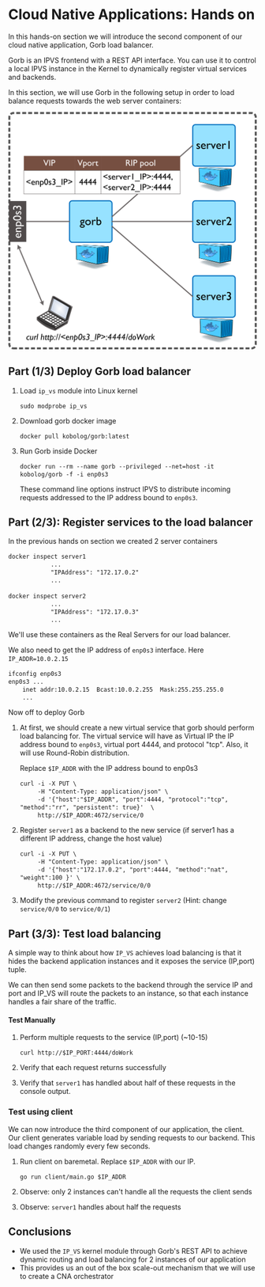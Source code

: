 # Cloud Native Applications: Hands on

In this hands-on section we will introduce the second component of our cloud 
native application, Gorb load balancer.

Gorb is an IPVS frontend with a REST API interface. You can use it to control 
a local IPVS instance in the Kernel to dynamically register virtual services and 
backends.

In this section, we will use Gorb in the following setup in order to load balance 
requests towards the web server containers: 

![Gorb](figs/gorb_setup.png)

## Part (1/3) Deploy Gorb load balancer


1. Load `ip_vs` module into Linux kernel  

   ```
   sudo modprobe ip_vs
   ```
2. Download gorb docker image  

   ```
   docker pull kobolog/gorb:latest
   ```
3. Run Gorb inside Docker  

   ```
   docker run --rm --name gorb --privileged --net=host -it kobolog/gorb -f -i enp0s3
   ```
   These command line options instruct IPVS to distribute incoming requests addressed to 
   the IP address bound to `enp0s3`.

## Part (2/3): Register services to the load balancer

In the previous hands on section we created 2 server containers

```
docker inspect server1
            ...
            "IPAddress": "172.17.0.2"
            ...

docker inspect server2
            ...
            "IPAddress": "172.17.0.3"
            ...
```

We'll use these containers as the Real Servers for our load balancer.

We also need to get the IP address of `enp0s3` interface. 
Here `IP_ADDR=10.0.2.15`  
```
ifconfig enp0s3
enp0s3 ...
    inet addr:10.0.2.15  Bcast:10.0.2.255  Mask:255.255.255.0
    ...
```

Now off to deploy Gorb

1. At first, we should create a new virtual service that gorb should perform load balancing for. 
   The virtual service will have as Virtual IP the IP address bound to `enp0s3`, virtual port 4444, and protocol "tcp". 
   Also, it will use Round-Robin distribution. 

   Replace `$IP_ADDR` with the IP address bound to enp0s3  

   ```
   curl -i -X PUT \
        -H "Content-Type: application/json" \
        -d '{"host":"$IP_ADDR", "port":4444, "protocol":"tcp", "method":"rr", "persistent": true}'  \
        http://$IP_ADDR:4672/service/0 
   ```
2. Register `server1` as a backend to the new service (if server1 has a different IP address, change the host value)  

   ```
   curl -i -X PUT \
        -H "Content-Type: application/json" \
        -d '{"host":"172.17.0.2", "port":4444, "method":"nat", "weight":100 }' \
        http://$IP_ADDR:4672/service/0/0
   ```
   
3. Modify the previous command to register `server2` 
   (Hint: change `service/0/0` to `service/0/1`)
   

## Part (3/3): Test load balancing

A simple way to think about how `IP_VS` achieves load balancing is that it hides
the backend application instances and it exposes the service (IP,port) tuple.

We can then send some packets to the backend through the service IP and port 
and IP_VS will route the packets to an instance, so that each instance handles 
a fair share of the traffic.

#### Test Manually
1. Perform multiple requests to the service (IP,port) (~10-15)  

   ```
   curl http://$IP_PORT:4444/doWork
   ```
2. Verify that each request returns successfully
3. Verify that `server1` has handled about half of these requests in the console 
   output.

### Test using client

We can now introduce the third component of our application, the client. Our 
client generates variable load by sending requests to our backend. This load 
changes randomly every few seconds.

1. Run client on baremetal. Replace `$IP_ADDR` with our IP.  

   ```
   go run client/main.go $IP_ADDR
   ```
2. Observe: only 2 instances can't handle all the requests the client sends
3. Observe: `server1` handles about half the requests


## Conclusions
- We used the `IP_VS` kernel module through Gorb's REST API to achieve dynamic 
  routing and load balancing for 2 instances of our application
- This provides us an out of the box scale-out mechanism that we will use to 
  create a CNA orchestrator
